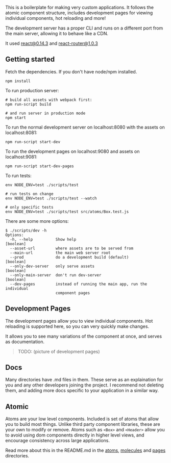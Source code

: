 
This is a boilerplate for making very custom applications. It follows the atomic component structure, includes development pages for viewing individual components, hot reloading and more!

The development server has a proper CLI and runs on a different port from the main server, allowing it to behave like a CDN.

It used react@0.14.3 and react-router@1.0.3

## Getting started

Fetch the dependencies. If you don't have node/npm installed.

    npm install

To run production server:

    # build all assets with webpack first:
    npm run-script build

    # and run server in production mode
    npm start


To run the normal development server on localhost:8080 with the assets on localhost:8081:

    npm run-script start-dev

To run the development pages on localhost:9080 and assets on localhost:9081:

    npm run-script start-dev-pages

To run tests:

    env NODE_ENV=test ./scripts/test

    # run tests on change
    env NODE_ENV=test ./scripts/test --watch

    # only specific tests
    env NODE_ENV=test ./scripts/test src/atoms/Box.test.js

There are some more options:

    $ ./scripts/dev -h
    Options:
      -h, --help          Show help                                        [boolean]
      --asset-url         where assets are to be served from
      --main-url          the main web server root
      --prod              do a development build (default)                 [boolean]
      --only-dev-server   only serve assets                                [boolean]
      --only-main-server  don't run dev-server                             [boolean]
      --dev-pages         instead of running the main app, run the individual
                          component pages

## Development Pages

The development pages allow you to view individual components. Hot reloading is supported here, so you can very quickly make changes.

It allows you to see many variations of the component at once, and serves as documentation.

> TODO: (picture of development pages)

## Docs

Many directories have .md files in them. These serve as an explaination for you and any other developers joining the project.
I recommend not deleting them, and adding more docs specific to your application in a similar way.

## Atomic

Atoms are your low level components. Included is set of atoms that allow you to build most things.
Unlike third party component libraries, these are your own to modify or remove.
Atoms such as `<Box>` and `<Header>` allow you to avoid using dom components directly in higher level views,
and encourage consistency across large applications.

Read more about this in the README.md in the [atoms], [molecules] and [pages] directories.

[atoms]: src/atoms/README.md
[molecules]: src/molecules/README.md
[pages]: src/pages/README.md

